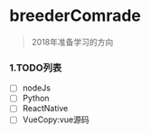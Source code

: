 # breederComrade 
> 2018年准备学习的方向 

### 1.TODO列表
- [ ] nodeJs
- [ ] Python
- [ ] ReactNative
- [ ] VueCopy:vue源码
